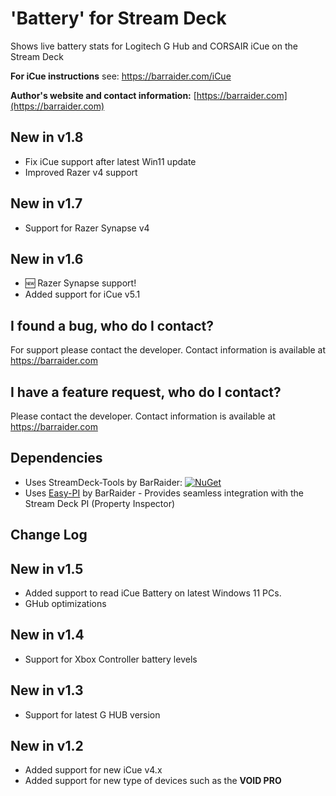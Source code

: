 # 'Battery' for Stream Deck  
Shows live battery stats for Logitech G Hub and CORSAIR iCue on the Stream Deck
 
**For iCue instructions** see: https://barraider.com/iCue

**Author's website and contact information:** [https://barraider.com](https://barraider.com)

## New in v1.8
- Fix iCue support after latest Win11 update
- Improved Razer v4 support

## New in v1.7
- Support for Razer Synapse v4

## New in v1.6
- 🆕 Razer Synapse support!
- Added support for iCue v5.1

## I found a bug, who do I contact?
For support please contact the developer. Contact information is available at https://barraider.com

## I have a feature request, who do I contact?
Please contact the developer. Contact information is available at https://barraider.com

## Dependencies
* Uses StreamDeck-Tools by BarRaider: [![NuGet](https://img.shields.io/nuget/v/streamdeck-tools.svg?style=flat)](https://www.nuget.org/packages/streamdeck-tools)
* Uses [Easy-PI](https://github.com/BarRaider/streamdeck-easypi) by BarRaider - Provides seamless integration with the Stream Deck PI (Property Inspector) 

## Change Log

## New in v1.5
- Added support to read iCue Battery on latest Windows 11 PCs.
- GHub optimizations

## New in v1.4
- Support for Xbox Controller battery levels

## New in v1.3
- Support for latest G HUB version

## New in v1.2
- Added support for new iCue v4.x 
- Added support for new type of devices such as the **VOID PRO**
